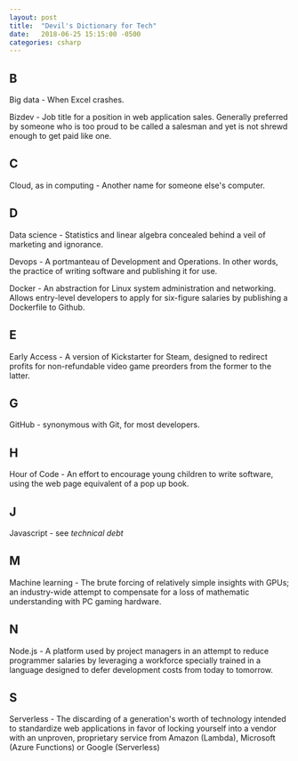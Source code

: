 ```yaml
---
layout: post
title:  "Devil's Dictionary for Tech"
date:   2018-06-25 15:15:00 -0500
categories: csharp
---
```


## B ##

Big data - When Excel crashes.

Bizdev - Job title for a position in web application sales.  Generally preferred by someone who is too proud to be called a salesman and yet is not shrewd enough to get paid like one.

## C ##

Cloud, as in computing - Another name for someone else's computer.

## D ##

Data science - Statistics and linear algebra concealed behind a veil of marketing and ignorance.

Devops - A portmanteau of Development and Operations.  In other words, the practice of writing software and publishing it for use.

Docker - An abstraction for Linux system administration and networking.  Allows entry-level developers to apply for six-figure salaries by publishing a Dockerfile to Github.

## E ##

Early Access - A version of Kickstarter for Steam, designed to redirect profits for non-refundable video game preorders from the former to the latter.

## G ##

GitHub - synonymous with Git, for most developers.

## H ##

Hour of Code - An effort to encourage young children to write software, using the web page equivalent of a pop up book.

## J ##

Javascript - see *technical debt*

## M ##

Machine learning - The brute forcing of relatively simple insights with GPUs; an industry-wide attempt to compensate for a loss of mathematic understanding with PC gaming hardware.

## N ##

Node.js - A platform used by project managers in an attempt to reduce programmer salaries by leveraging a workforce specially trained in a language designed to defer development costs from today to tomorrow.

## S ##

Serverless - The discarding of a generation's worth of technology intended to standardize web applications in favor of locking yourself into a vendor with an unproven, proprietary service from Amazon (Lambda), Microsoft (Azure Functions) or Google (Serverless)